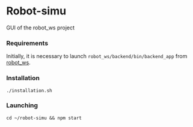 # Robot-simu

GUI of the robot_ws project

### Requirements
Initially, it is necessary to launch `robot_ws/backend/bin/backend_app` from [robot_ws](github.com/gwaxG/robot_ws).

### Installation
`./installation.sh`

### Launching
`cd ~/robot-simu && npm start`
